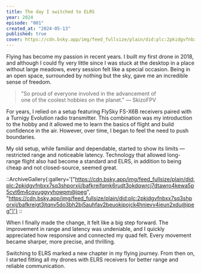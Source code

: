 ```yaml
---
title: The day I switched to ELRS
year: 2024
episode: "001"
created_at: "2024-05-13"
published: true
cover: https://cdn.bsky.app/img/feed_fullsize/plain/did:plc:2pkidgvfnbxx7sq3shporxij/bafkreifqmk6rudt3okdqwrcj7dtawro4kewa5p5cvt6m4cqvuggyyhowpm@jpeg
---
```


Flying has become my passion in recent years. I built my first drone in 2018, and although I could fly very little since I was stuck at the desktop in a place without large meadows, every session felt like a special occasion. Being in an open space, surrounded by nothing but the sky, gave me an incredible sense of freedom.

> "So proud of everyone involved in the advancement of<br class="hidden-md-and-down" /> one of the coolest hobbies on the planet." — SkizoFPV

For years, I relied on a setup featuring FlySky FS-X6B receivers paired with a Turnigy Evolution radio transmitter. This combination was my introduction to the hobby and it allowed me to learn the basics of flight and build confidence in the air. However, over time, I began to feel the need to push boundaries.

My old setup, while familiar and dependable, started to show its limits — restricted range and noticeable latency. Technology that allowed long-range flight also had become a standard and ELRS, in addition to being cheap and not closed-source, seemed great.

::ArchiveGallery{:gallery='["https://cdn.bsky.app/img/feed_fullsize/plain/did:plc:2pkidgvfnbxx7sq3shporxij/bafkreifqmk6rudt3okdqwrcj7dtawro4kewa5p5cvt6m4cqvuggyyhowpm@jpeg", "https://cdn.bsky.app/img/feed_fullsize/plain/did:plc:2pkidgvfnbxx7sq3shporxij/bafkreigt3jtqnv5do3bh2bj5auhfav2beuokipojck4hnievv4ieun2xdu@jpeg"]'}
::

When I finally made the change, it felt like a big step forward. The improvement in range and latency was undeniable, and I quickly appreciated how responsive and connected my quad felt. Every movement became sharper, more precise, and thrilling.

Switching to ELRS marked a new chapter in my flying journey. From then on, I started fitting all my drones with ELRS receivers for better range and reliable communication.